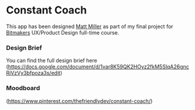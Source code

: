# Constant Coach

This app has been designed [Matt Miller](http://thefriendlydev.com) as part of my final project for [Bitmakers](https://bitmaker.co/) UX/Product Design full-time course.

### Design Brief
You can find the full design brief here (https://docs.google.com/document/d/1var8K59QK2HOyz2fkM5SlqA26gncRiVzVy3bfpoza3s/edit)

### Moodboard
(https://www.pinterest.com/thefriendlydev/constant-coach/)